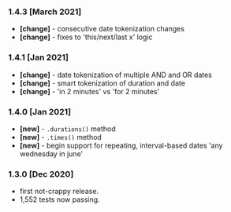 
<!-- #### [Unreleased] 

-->
### 1.4.3 [March 2021]
- **[change]** - consecutive date tokenization changes
- **[change]** - fixes to 'this/next/last x'  logic

### 1.4.1 [Jan 2021]
- **[change]** - date tokenization of multiple AND and OR dates
- **[change]** - smart tokenization of duration and date
- **[change]** - 'in 2 minutes' vs 'for 2 minutes'

### 1.4.0 [Jan 2021]
- **[new]** - `.durations()` method
- **[new]** - `.times()` method
- **[new]** - begin support for repeating, interval-based dates 'any wednesday in june'

### 1.3.0 [Dec 2020]
 - first not-crappy release.
 - 1,552 tests now passing.